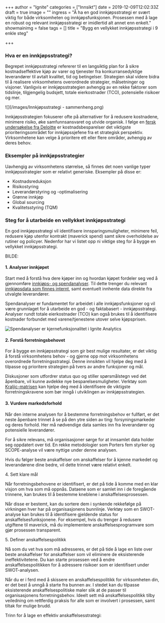 +++
author = "Ignite"
categories = ["Innsikt"]
date = 2019-12-09T12:02:33Z
draft = true
image = ""
ingress = "Å ha en god innkjøpsstrategi er svært viktig for både virksomheten og innkjøpsfunksjonen. Prosessen med å lage en robust og relevant innkjøpsstrategi er imidlertid alt annet enn enkelt."
showmainimg = false
tags = []
title = "Bygg en vellykket innkjøpsstrategi i 9 enkle steg"

+++
### Hva er en innkjøpsstrategi?

Begrepet innkjøpsstrategi refererer til en langsiktig plan for å sikre kostnadseffektive kjøp av varer og tjenester fra konkurransedyktige leverandører til avtalt kvalitet, tid og betingelser. Strategien skal videre bidra til å realisere virksomhetens overordnede strategier, målsetninger og visjoner. Vanligvis er innkjøpsstrategien avhengig av en rekke faktorer som tidslinje, tilgjengelig budsjett, totale eierkostnader (TCO), potensielle risikoer og mer.

![](/images/Innkjøpsstrategi - sammenheng.png)

Innkjøpsstrategien fokuserer ofte på alternativer for å redusere kostnadene, minimere risiko, øke samfunnsansvaret og utvide organisk. I følge en [fersk undersøkelse fra Deloitte](https://www2.deloitte.com/content/dam/insights/us/articles/2019_CPO-Survey/6267_CPO-Survey-Collection-Page/DI_CPO-Survey.pdf "The Deloitte Global CPO Survey 2019") er kostnadsbesparelser det viktigste prioriteringsområdet for innkjøpssjefene fra et strategisk perspektiv. Virksomhetene kan velge å prioritere ett eller flere områder, avhengig av deres behov.

### Eksempler på innkjøpsstrategier

Uavhengig av virksomhetens størrelse, så finnes det noen vanlige typer innkjøpsstrategier som er relativt generiske. Eksempler på disse er:

* Kostnadsreduksjon
* Risikostyring
* Leverandørstyring og -optimalisering
* Grønne innkjøp
* Global sourcing
* Kvalitetsstyring (TQM)

### Steg for å utarbeide en vellykket innkjøpsstrategi

En god innkjøpsstrategi vil identifisere innsparingsmuligheter, minimere feil, redusere kjøp utenfor kontrakt (maverick spend) samt sikre overholdelse av rutiner og policyer. Nedenfor har vi listet opp ni viktige steg for å bygge en vellykket innkjøpsstrategi.

BILDE:

#### 1. Analyser innkjøpet

Start med å forstå hva dere kjøper inn og hvordan kjøpet fordeler seg ved å gjennomføre [innkjøps- og spendanalyser](https://www.ignite.no/blogg/innsikt/8-fordeler-med-spendanalyser/ "8 fordeler med innkjøps- og spendanalyser"). Til dette trenger du relevant [innkjøpsdata som finnes internt](https://www.ignite.no/blogg/innsikt/bruk-dataen-din-til-%C3%A5-ta-bedre-beslutninger/ "Bruk dataen din til å ta gode, faktabaserte beslutninger"), samt eventuelt innhente data direkte fra utvalgte leverandører.

Spendanalyser er fundamentet for arbeidet i alle innkjøpsfunksjoner og vil være grunnlaget for å utarbeide en god - og faktabasert - innkjøpsstrategi. Analyser rundt totale eierkostnader (TCO) kan også brukes til å identifisere kostnader forbundet med varene/tjenestene utover selve kjøpsprisen.

![Spendanalyser er kjernefunksjonalitet i Ignite Analytics](https://www.ignite.no/images/Ignite%20Analytics%20-%20Spendanalyser.png "Spendanalyser i Ignite Analytics")

#### 2. Forstå forretningsbehovet

For å bygge en innkjøpsstrategi som gir best mulige resultater, er det viktig å forstå virksomhetens behov - og gjerne opp mot virksomhetens overordnede forretningsstrategi. Denne innsikten vil hjelpe deg med å tilpasse og prioritere strategien på tvers av andre funksjoner og mål.

Diskusjoner som utfordrer status quo og stiller spørsmålstegn ved det åpenbare, vil kunne avdekke nye besparelsesmuligheter. Verktøy som [Kraljic-matrisen](https://www.ignite.no/blogg/innsikt/hvordan-adressere-strategiske-innkj%C3%B8pskategorier/ "Hvordan adressere strategiske innkjøpskategorier") kan hjelpe deg med å identifisere de viktigste forretningskravene som bør inngå i utviklingen av innkjøpsstrategien.

#### 3. Vurdere markedsforhold

Når den interne analysen for å bestemme forretningsbehov er fullført, er det neste åpenbare trinnet å se på den ytre siden av ting: forsyningsmarkeder og deres forhold. Her må nødvendige data samles inn fra leverandører og potensielle leverandører.

For å sikre relevans, må organisasjoner sørge for at innsamlet data holder seg oppdatert over tid. En rekke metodologier som Porters fem styrker og SCOPE-analyse vil være nyttige under denne analysen.

Hvis du følger beste anskaffelser om anskaffelser for å kjenne markedet og leverandørene dine bedre, vil dette trinnet være relativt enkelt.

4\. Sett klare mål

Når forretningsbehovene er identifisert, er det på tide å komme med en klar visjon om hva som må oppnås. Dataene som er samlet inn i de foregående trinnene, kan brukes til å bestemme kneblene i anskaffelsesprosessen.

Når disse er bestemt, kan du sortere dem i synkende rekkefølge på virkningen hver har på organisasjonens bunnlinje. Verktøy som en SWOT-analyse kan brukes til å identifisere gjeldende status for anskaffelsesfunksjonene. For eksempel, hvis du trenger å redusere utgiftene til maverick, må du implementere anskaffelsesprogramvare som gjør prosessen transparent.

5\. Definer anskaffelsespolitikk

Nå som du vet hva som må adresseres, er det på tide å lage en liste over beste anskaffelser for anskaffelser som vil eliminere de eksisterende ineffektivitetene. Du kan starte prosessen ved å endre anskaffelsespolitikken for å adressere risikoer som er identifisert under SWOT-analysen.

Når du er i ferd med å skissere en anskaffelsespolitikk for virksomheten din, er det best å unngå å starte fra bunnen av. I stedet kan du tilpasse eksisterende anskaffelsespolitiske maler slik at de passer til organisasjonens forretningsbehov. Ideelt sett må anskaffelsespolitikk tilby veiledning om rettferdig praksis for alle som er involvert i prosessen, samt tiltak for mulige brudd.

Trinn for å lage en effektiv anskaffelsesstrategi: